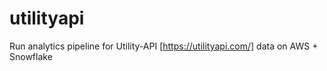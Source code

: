 # utilityapi

Run analytics pipeline for Utility-API [https://utilityapi.com/] data on AWS + Snowflake
